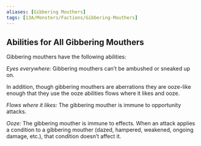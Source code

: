 ```yaml
---
aliases: [Gibbering Mouthers]
tags: [13A/Monsters/Factions/Gibbering-Mouthers]
---
```


## Abilities for All Gibbering Mouthers

Gibbering mouthers have the following abilities:

*Eyes everywhere:* Gibbering mouthers can’t be ambushed or sneaked up on.

In addition, though gibbering mouthers are aberrations they are ooze-like enough that they use the ooze abilities flows where it likes and ooze.

*Flows where it likes:* The gibbering mouther is immune to opportunity attacks.

*Ooze:* The gibbering mouther is immune to effects. When an attack applies a condition to a gibbering mouther (dazed, hampered, weakened, ongoing damage, etc.), that condition doesn’t affect it.